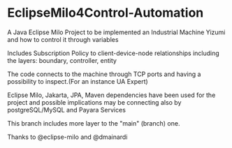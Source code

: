 # EclipseMilo4Control-Automation

A Java Eclipse Milo Project to be implemented an Industrial Machine Yizumi and how to control it through variables

Includes Subscription Policy to client-device-node relationships including the layers: boundary, controller, entity

The code connects to the machine through TCP ports and having a possibility to inspect.(For an instance UA Expert)

Eclipse Milo, Jakarta, JPA, Maven dependencies have been used for the project and possible implications may be connecting also by postgreSQL/MySQL and Payara Services

This branch includes more layer to the "main" (branch) one. 

Thanks to @eclipse-milo and @dmainardi
